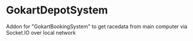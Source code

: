 # GokartDepotSystem
Addon for "GokartBookingSystem" to get racedata from main computer via Socket.IO over local network
